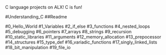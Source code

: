 C language projects on ALX!
C is fun!

#Understanding_C
##Readme

#0_Hello_World
#1_Variables
#2_if_else
#3_functions
#4_nested_loops
#5_debugging
#6_pointers
#7_arrays
#8_strings
#9_recursion
#10_static_libraries
#11_arguments
#12_memory_allocation
#13_prepocessor
#14_structures
#15_type_def
#16_variadic_functions
#17_singly_linked_lists
#18_bit_manipulation
#19_file_io























